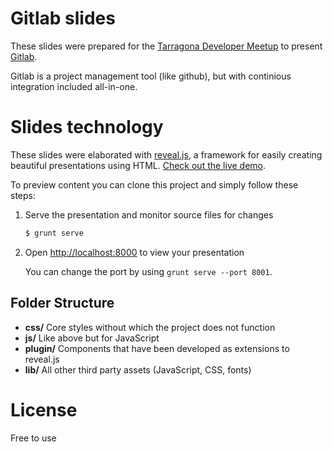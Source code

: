 # Gitlab slides

These slides were prepared for the [Tarragona Developer Meetup]() to present [Gitlab](http://www.gitlab.com).

Gitlab is a project management tool (like github), but with continious integration included all-in-one.

# Slides technology

These slides were elaborated with [reveal.js](https://github.com/hakimel/reveal.js), 
a framework for easily creating beautiful presentations using HTML. 
[Check out the live demo](http://lab.hakim.se/reveal-js/).

To preview content you can clone this project and simply follow these steps:

1. Serve the presentation and monitor source files for changes
   ```sh
   $ grunt serve
   ```

2. Open <http://localhost:8000> to view your presentation

   You can change the port by using `grunt serve --port 8001`.


## Folder Structure
- **css/** Core styles without which the project does not function
- **js/** Like above but for JavaScript
- **plugin/** Components that have been developed as extensions to reveal.js
- **lib/** All other third party assets (JavaScript, CSS, fonts)


# License

Free to use
